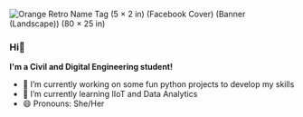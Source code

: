![Orange Retro Name Tag (5 × 2 in) (Facebook Cover) (Banner (Landscape)) (80 × 25 in)](https://user-images.githubusercontent.com/71338012/211106661-d0c51740-bc94-4b8b-9691-06b9c95cb5ed.gif)

### Hi👋
**I'm a Civil and Digital Engineering student!** 

- 🔭 I’m currently working on some fun python projects to develop my skills
- 🌱 I’m currently learning IIoT and Data Analytics
- 😄 Pronouns: She/Her
